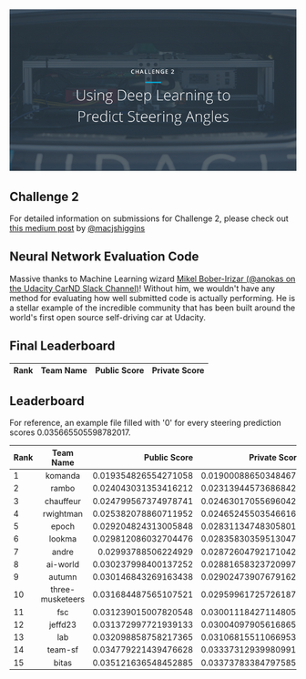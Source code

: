 <img src="../../images/challenge2.png" alt="Self-Driving Car" width="800px">

## Challenge 2
For detailed information on submissions for Challenge 2, please check out [this medium post](https://medium.com/@maccallister.h/challenge-2-submission-guidelines-284ce6641c41#.az85snjmh) by [@macjshiggins](https://twitter.com/macjshiggins)

## Neural Network Evaluation Code
Massive thanks to Machine Learning wizard [Mikel Bober-Irizar (@anokas on the Udacity CarND Slack Channel)](https://github.com/mxbi)! Without him, we wouldn't have any method for evaluating how well submitted code is actually performing. He is a stellar example of the incredible community that has been built around the world's first open source self-driving car at Udacity.

## Final Leaderboard
| Rank | Team Name        |     Public Score     |    Private Score     |
| ---- | :---------------:| --------------------:| --------------------:|

## Leaderboard

For reference, an example file filled with '0' for every steering prediction scores 0.035665505598782017.

| Rank | Team Name        |     Public Score     |    Private Score     |
| ---- | :---------------:| --------------------:| --------------------:|
| 1    | komanda          | 0.019354826554271058 | 0.019000886503484679 |
| 2    | rambo            | 0.024043031353416212 | 0.023139445736868425 |
| 3    | chauffeur        | 0.024799567374978741 | 0.024630170556960426 |
| 4    | rwightman        | 0.025382078860711952 | 0.024652455035466161 |
| 5    | epoch            | 0.029204824313005848 | 0.028311347483058014 |
| 6    | lookma           | 0.029812086032704476 | 0.028358303595130471 |
| 7    | andre            | 0.02993788506224929  | 0.028726047921710424 |
| 8    | ai-world         | 0.030237998400137252 | 0.028816583237209977 |
| 9    | autumn           | 0.030146843269163438 | 0.029024739076791626 |
| 10   | three-musketeers | 0.031684487565107521 | 0.029599617257261870 |
| 11   | fsc              | 0.031239015007820548 | 0.030011184271148059 |
| 12   | jeffd23          | 0.031372997721939133 | 0.030040979056168659 |
| 13   | lab              | 0.032098858758217365 | 0.031068155110669536 |
| 14   | team-sf          | 0.034779221439476628 | 0.033373129399809916 |
| 15   | bitas            | 0.035121636548452885 | 0.033737833847975851 |


 






